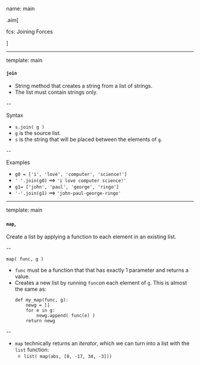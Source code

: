 name: main

.aim[<div>
  fcs: Joining Forces
  </div>]


---
template: main

#### `join`
- String method that creates a string from a list of strings.
- The list must contain strings only.

--

Syntax
- `s.join( g )`
- `g` is the source list.
- `s` is the string that will be placed between the elements of `g`.

--

Examples
- `g0 = ['i', 'love', 'computer', 'science!']`
- `' '.join(g0)` ==> `'i love computer science!'`
- `g1= ['john', 'paul', 'george', 'ringo'] `
- `'-'.join(g1)` ==> `'john-paul-george-ringo'`

---
template: main

#### `map`,
Create a list by applying a function to each element in an existing list.

--

`map( func, g )`
- `func` must be a function that that has exactly 1 parameter and returns a value.
- Creates a new list by running `func`on each element of `g`. This is almost the same as:
  ```
  def my_map(func, g):
      newg = []
      for e in g:
          newg.append( func(e) )
      return newg
  ```
--
- `map` technically returns an _iterator_, which we can turn into a list with the `list` function:
  - `list( map(abs, [8, -17, 34, -3]))`
